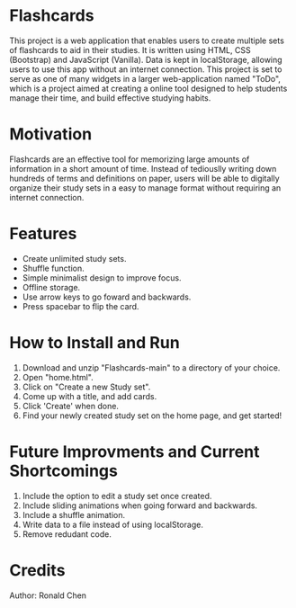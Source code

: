 # Flashcards
This project is a web application that enables users to create multiple sets of flashcards to aid in their studies. It is written using HTML, CSS (Bootstrap) and JavaScript (Vanilla). Data is kept in localStorage, allowing users to use this app without an internet connection. This project is set to serve as one of many widgets in a larger web-application named "ToDo", which is a project aimed at creating a online tool designed to help students manage their time, and build effective studying habits.

Motivation
===
Flashcards are an effective tool for memorizing large amounts of information in a short amount of time. Instead of tediouslly writing down hundreds of terms and definitions on paper, users will be able to digitally organize their study sets in a easy to manage format without requiring an internet connection. 

Features
===
- Create unlimited study sets.
- Shuffle function.
- Simple minimalist design to improve focus. 
- Offline storage. 
- Use arrow keys to go foward and backwards.
- Press spacebar to flip the card.

How to Install and Run
===
1. Download and unzip "Flashcards-main" to a directory of your choice.
2. Open "home.html".
3. Click on "Create a new Study set".
4. Come up with a title, and add cards.
5. Click 'Create' when done. 
6. Find your newly created study set on the home page, and get started! 

Future Improvments and Current Shortcomings
=== 
1. Include the option to edit a study set once created.
2. Include sliding animations when going forward and backwards.
3. Include a shuffle animation.
4. Write data to a file instead of using localStorage.
5. Remove redudant code.

Credits
===
Author: Ronald Chen
